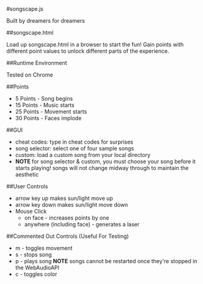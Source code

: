 #songscape.js

Built by dreamers for dreamers

##songscape.html

Load up songscape.html in a browser to start the fun!
Gain points with different point values to unlock different parts of the experience.

##Runtime Environment

Tested on Chrome

##Points
+ 5 Points - Song begins
+ 15 Points - Music starts
+ 25 Points - Movement starts
+ 30 Points - Faces implode

##GUI
+ cheat codes: type in cheat codes for surprises
+ song selector: select one of four sample songs
+ custom: load a custom song from your local directory
+ **NOTE** for song selector & custom, you must choose your song before it starts playing! songs will not change midway through to maintain the aesthetic

##User Controls

+ arrow key up makes sun/light move up
+ arrow key down makes sun/light move down
+ Mouse Click
  + on face - increases points by one
  + anywhere (including face) - generates a laser

##Commented Out Controls (Useful For Testing)
+ m - toggles movement
+ s - stops song
+ p - plays song **NOTE** songs cannot be restarted once they're stopped in the WebAudioAPI
+ c - toggles color
